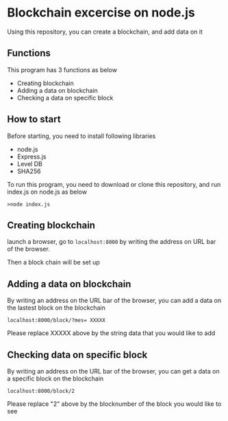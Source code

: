# Blockchain excercise on node.js 

Using this repository, you can create a blockchain, and add data on it

## Functions

This program has 3 functions as below

* Creating blockchain
* Adding a data on blockchain
* Checking a data on specific block 


## How to start 

Before starting, you need to install following libraries
* node.js
* Express.js 
* Level DB
* SHA256 

To run this program, you need to download or clone this repository, and run index.js on node.js as below

```
>node index.js 
```

## Creating blockchain 

launch a browser, go to `localhost:8000` by writing the address on URL bar of the browser. 

Then a block chain will be set up 


## Adding a data on blockchain 

By writing an address on the URL bar of the browser, you can add a data on the lastest block on the blockchain

`localhost:8000/block/?mes= XXXXX` 

Please replace XXXXX above by the string data that you would like to add


## Checking data on specific block 

By writing an address on the URL bar of the browser, you can get a data on a specific block on the blockchain

`localhost:8000/block/2`

Please replace "2" above by the blocknumber of the block you would like to see

